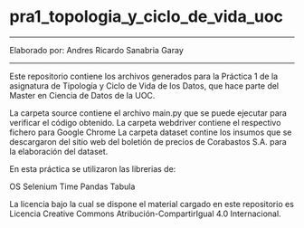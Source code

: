# pra1_topologia_y_ciclo_de_vida_uoc

*********************************************
Elaborado por: Andres Ricardo Sanabria Garay
*********************************************

Este repositorio contiene los archivos generados para la Práctica 1 de la asignatura de Tipología y Ciclo de Vida de los Datos, que hace parte del Master en Ciencia de Datos de la UOC.

La carpeta source contiene el archivo main.py que se puede ejecutar para verificar el código obtenido.
La carpeta webdriver contiene el respectivo fichero para Google Chrome
La carpeta dataset contine los insumos que se descargaron del sitio web del boletión de precios de Corabastos S.A. para la elaboración del dataset.

En esta práctica se utilizaron las librerias de:

OS
Selenium
Time
Pandas
Tabula

La licencia bajo la cual se dispone el material cargado en este repositorio es Licencia Creative Commons Atribución-CompartirIgual 4.0 Internacional.
